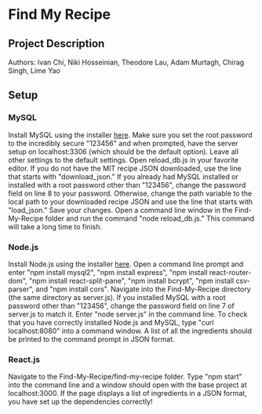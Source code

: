 # Find My Recipe

## Project Description
 Authors: Ivan Chi, Niki Hosseinian, Theodore Lau, Adam Murtagh, Chirag Singh, Lime Yao

 ## Setup

 ### MySQL

 Install MySQL using the installer [here](https://dev.mysql.com/downloads/installer/). Make sure you set the root password to the incredibly secure "123456" and when prompted, have the server setup on localhost:3306 (which should be the default option). Leave all other settings to the default settings. Open reload_db.js in your favorite editor. If you do not have the MIT recipe JSON downloaded, use the line that starts with "download_json." If you already had MySQL installed or installed with a root password other than "123456", change the password field on line 8 to your password. Otherwise, change the path variable to the local path to your downloaded recipe JSON and use the line that starts with "load_json." Save your changes. Open a command line window in the Find-My-Recipe folder and run the command "node reload_db.js." This command will take a long time to finish.

 ### Node.js

 Install Node.js using the installer [here](https://nodejs.org/en/download/). Open a command line prompt and enter "npm install mysql2", "npm install express", "npm install react-router-dom", "npm install react-split-pane", "npm install bcrypt", "npm install csv-parser", and "npm install cors". Navigate into the Find-My-Recipe directory (the same directory as server.js). If you installed MySQL with a root password other than "123456", change the password field on line 7 of server.js to match it. Enter "node server.js" in the command line. To check that you have correctly installed Node.js and MySQL, type "curl localhost:8080" into a command window. A list of all the ingredients should be printed to the command prompt in JSON format.

 ### React.js

Navigate to the Find-My-Recipe/find-my-recipe folder. Type "npm start" into the command line and a window should open with the base project at localhost:3000. If the page displays a list of ingredients in a JSON format, you have set up the dependencies correctly!
